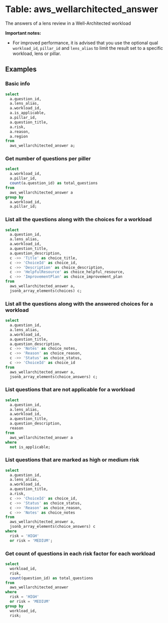 # Table: aws_wellarchitected_answer

The answers of a lens review in a Well-Architected workload

**Important notes:**

- For improved performance, it is advised that you use the optional qual `workload_id`, `pillar_id` and `lens_alias` to limit the result set to a specific workload, lens or pillar.

## Examples

### Basic info

```sql
select
  a.question_id,
  a.lens_alias,
  a.workload_id,
  a.is_applicable,
  a.pillar_id,
  a.question_title,
  a.risk,
  a.reason,
  a.region
from
  aws_wellarchitected_answer a;
```

### Get number of questions per piller

```sql
select
  a.workload_id,
  a.pillar_id,
  count(a.question_id) as total_questions
from
  aws_wellarchitected_answer a
group by
  a.workload_id,
  a.pillar_id;
```

### List all the questions along with the choices for a workload

```sql
select
  a.question_id,
  a.lens_alias,
  a.workload_id,
  a.question_title,
  a.question_description,
  c ->> 'Title' as choice_title,
  c ->> 'ChoiceId' as choice_id,
  c ->> 'Description' as choice_description,
  c ->> 'HelpfulResource' as choice_helpful_resource,
  c ->> 'ImprovementPlan' as choice_improvement_plan
from
  aws_wellarchitected_answer a,
  jsonb_array_elements(choices) c;
```

### List all the questions along with the answered choices for a workload

```sql
select
  a.question_id,
  a.lens_alias,
  a.workload_id,
  a.question_title,
  a.question_description,
  c ->> 'Notes' as choice_notes,
  c ->> 'Reason' as choice_reason,
  c ->> 'Status' as choice_status,
  c ->> 'ChoiceId' as choice_id
from
  aws_wellarchitected_answer a,
  jsonb_array_elements(choice_answers) c;
```

### List questions that are not applicable for a workload

```sql
select
  a.question_id,
  a.lens_alias,
  a.workload_id,
  a.question_title,
  a.question_description,
  reason
from
  aws_wellarchitected_answer a
where
  not is_applicable;
```

### List questions that are marked as high or medium risk

```sql
select
  a.question_id,
  a.lens_alias,
  a.workload_id,
  a.question_title,
  a.risk,
  c ->> 'ChoiceId' as choice_id,
  c ->> 'Status' as choice_status,
  c ->> 'Reason' as choice_reason,
  c ->> 'Notes' as choice_notes
from
  aws_wellarchitected_answer a,
  jsonb_array_elements(choice_answers) c
where
  risk = 'HIGH'
  or risk = 'MEDIUM';
```

### Get count of questions in each risk factor for each workload

```sql
select
  workload_id,
  risk,
  count(question_id) as total_questions
from
  aws_wellarchitected_answer
where
  risk = 'HIGH'
  or risk = 'MEDIUM'
group by
  workload_id,
  risk;
```
